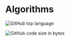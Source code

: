 # Algorithms

![GitHub top language](https://img.shields.io/github/languages/top/Roman-Zajic/Algorithms?style=plastic)


![GitHub code size in bytes](https://img.shields.io/github/languages/code-size/Roman-Zajic/Algorithms?style=plastic&code=red)


